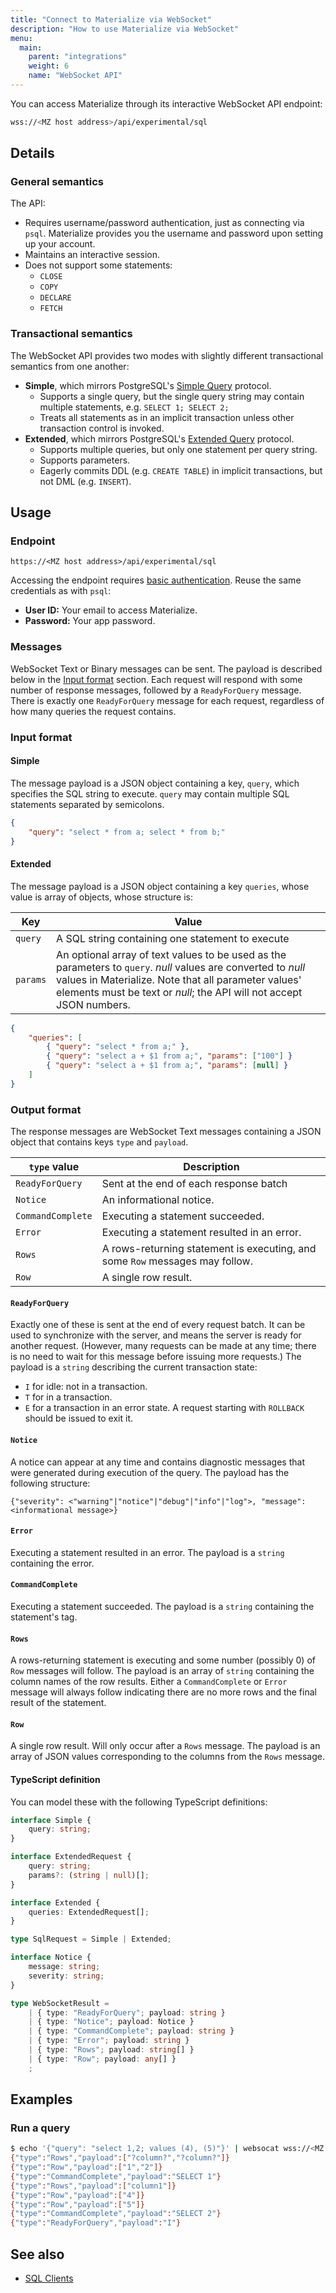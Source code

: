 ```yaml
---
title: "Connect to Materialize via WebSocket"
description: "How to use Materialize via WebSocket"
menu:
  main:
    parent: "integrations"
    weight: 6
    name: "WebSocket API"
---
```


You can access Materialize through its interactive WebSocket API endpoint:

```bash
wss://<MZ host address>/api/experimental/sql
```

## Details

### General semantics

The API:

- Requires username/password authentication, just as connecting via `psql`.
  Materialize provides you the username and password upon setting up your
  account.
- Maintains an interactive session.
- Does not support some statements:
    - `CLOSE`
    - `COPY`
    - `DECLARE`
    - `FETCH`

### Transactional semantics

The WebSocket API provides two modes with slightly different transactional semantics from one another:

- **Simple**, which mirrors PostgreSQL's [Simple Query][simple-query] protocol.
    - Supports a single query, but the single query string may contain multiple
      statements, e.g. `SELECT 1; SELECT 2;`
    - Treats all statements as in an implicit transaction unless other
      transaction control is invoked.
- **Extended**, which mirrors PostgreSQL's [Extended Query][extended-query] protocol.
    - Supports multiple queries, but only one statement per query string.
    - Supports parameters.
    - Eagerly commits DDL (e.g. `CREATE TABLE`) in implicit transactions, but
      not DML (e.g. `INSERT`).

## Usage

### Endpoint

```
https://<MZ host address>/api/experimental/sql
```

Accessing the endpoint requires [basic authentication](https://developer.mozilla.org/en-US/docs/Web/HTTP/Authentication#basic_authentication_scheme). Reuse the same credentials as with `psql`:

* **User ID:** Your email to access Materialize.
* **Password:** Your app password.

### Messages

WebSocket Text or Binary messages can be sent.
The payload is described below in the [Input format](#input-format) section.
Each request will respond with some number of response messages, followed by a `ReadyForQuery` message.
There is exactly one `ReadyForQuery` message for each request, regardless of how many queries the request contains.

### Input format

#### Simple

The message payload is a JSON object containing a key, `query`, which specifies the
SQL string to execute. `query` may contain multiple SQL statements separated by
semicolons.

```json
{
    "query": "select * from a; select * from b;"
}
```

#### Extended

The message payload is a JSON object containing a key `queries`, whose value is
array of objects, whose structure is:

Key | Value
----|------
`query` | A SQL string containing one statement to execute
`params` | An optional array of text values to be used as the parameters to `query`. _null_ values are converted to _null_ values in Materialize. Note that all parameter values' elements must be text or _null_; the API will not accept JSON numbers.

```json
{
    "queries": [
        { "query": "select * from a;" },
        { "query": "select a + $1 from a;", "params": ["100"] }
        { "query": "select a + $1 from a;", "params": [null] }
    ]
}
```

### Output format

The response messages are WebSocket Text messages containing a JSON object that contains keys `type` and `payload`.

`type` value | Description
---------------------|------------
`ReadyForQuery` | Sent at the end of each response batch
`Notice` | An informational notice.
`CommandComplete` | Executing a statement succeeded.
`Error` | Executing a statement resulted in an error.
`Rows` | A rows-returning statement is executing, and some `Row` messages may follow.
`Row` | A single row result.

#### `ReadyForQuery`

Exactly one of these is sent at the end of every request batch.
It can be used to synchronize with the server, and means the server is ready for another request.
(However, many requests can be made at any time; there is no need to wait for this message before issuing more requests.)
The payload is a `string` describing the current transaction state:

- `I` for idle: not in a transaction.
- `T` for in a transaction.
- `E` for a transaction in an error state. A request starting with `ROLLBACK` should be issued to exit it.

#### `Notice`

A notice can appear at any time and contains diagnostic messages that were generated during execution of the query.
The payload has the following structure:

```
{"severity": <"warning"|"notice"|"debug"|"info"|"log">, "message": <informational message>}
```

#### `Error`

Executing a statement resulted in an error.
The payload is a `string` containing the error.

#### `CommandComplete`

Executing a statement succeeded.
The payload is a `string` containing the statement's tag.

#### `Rows`

A rows-returning statement is executing and some number (possibly 0) of `Row` messages will follow.
The payload is an array of `string` containing the column names of the row results.
Either a `CommandComplete` or `Error` message will always follow indicating there are no more rows and the final result of the statement.

#### `Row`

A single row result.
Will only occur after a `Rows` message.
The payload is an array of JSON values corresponding to the columns from the `Rows` message.

#### TypeScript definition

You can model these with the following TypeScript definitions:

```typescript
interface Simple {
    query: string;
}

interface ExtendedRequest {
    query: string;
    params?: (string | null)[];
}

interface Extended {
    queries: ExtendedRequest[];
}

type SqlRequest = Simple | Extended;

interface Notice {
    message: string;
    severity: string;
}

type WebSocketResult =
    | { type: "ReadyForQuery"; payload: string }
    | { type: "Notice"; payload: Notice }
    | { type: "CommandComplete"; payload: string }
    | { type: "Error"; payload: string }
    | { type: "Rows"; payload: string[] }
    | { type: "Row"; payload: any[] }
    ;
```

## Examples

### Run a query

```bash
$ echo '{"query": "select 1,2; values (4), (5)"}' | websocat wss://<MZ host address>/api/experimental/sql
{"type":"Rows","payload":["?column?","?column?"]}
{"type":"Row","payload":["1","2"]}
{"type":"CommandComplete","payload":"SELECT 1"}
{"type":"Rows","payload":["column1"]}
{"type":"Row","payload":["4"]}
{"type":"Row","payload":["5"]}
{"type":"CommandComplete","payload":"SELECT 2"}
{"type":"ReadyForQuery","payload":"I"}
```

## See also
- [SQL Clients](../sql-clients)

[simple-query]: https://www.postgresql.org/docs/current/protocol-flow.html#id-1.10.5.7.4
[extended-query]: https://www.postgresql.org/docs/current/protocol-flow.html#PROTOCOL-FLOW-EXT-QUERY
